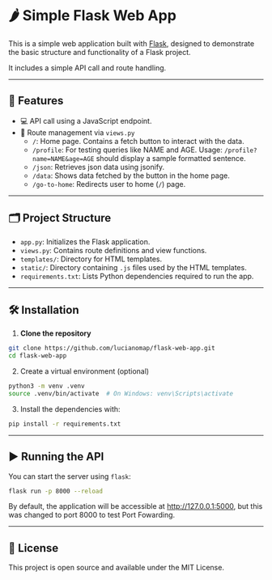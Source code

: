 # 🌶 Simple Flask Web App

This is a simple web application built with [Flask](https://flask.palletsprojects.com/), designed to demonstrate the basic structure and functionality of a Flask project. 

It includes a simple API call and route handling.

---

## 🚀 Features

- 💻 API call using a JavaScript endpoint.
- 🧭 Route management via `views.py`
  - `/`: Home page. Contains a fetch button to interact with the data.
  - `/profile`: For testing queries like NAME and AGE.
      Usage: `/profile?name=NAME&age=AGE` should display a sample formatted sentence.
  - `/json`: Retrieves json data using jsonify.
  - `/data`: Shows data fetched by the button in the home page.
  - `/go-to-home`: Redirects user to home (`/`) page.

---
## 🗂️ Project Structure

- `app.py`: Initializes the Flask application.
- `views.py`: Contains route definitions and view functions.
- `templates/`: Directory for HTML templates.
- `static/`: Directory containing `.js` files used by the HTML templates.
- `requirements.txt`: Lists Python dependencies required to run the app.

---

## 🛠️ Installation

1. **Clone the repository**

```bash
git clone https://github.com/lucianomap/flask-web-app.git
cd flask-web-app
```

2. Create a virtual environment (optional) 

```bash
python3 -m venv .venv
source .venv/bin/activate  # On Windows: venv\Scripts\activate
```

3. Install the dependencies with:

```bash
pip install -r requirements.txt
```

---

## ▶️ Running the API

You can start the server using `flask`:

```bash
flask run -p 8000 --reload
```
By default, the application will be accessible at http://127.0.0.1:5000, but this was changed to port 8000 to test Port Fowarding.

---

## 📄 License
This project is open source and available under the MIT License.
